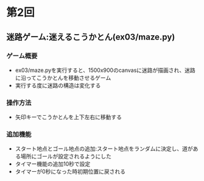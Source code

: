 # 第2回
## 迷路ゲーム:迷えるこうかとん(ex03/maze.py)
### ゲーム概要
- ex03/maze.pyを実行すると、1500x900のcanvasに迷路が描画され、迷路に沿ってこうかとんを移動させるゲーム
- 実行する度に迷路の構造は変化する
### 操作方法
- 矢印キーでこうかとんを上下左右に移動する
### 追加機能
- スタート地点とゴール地点の追加:スタート地点をランダムに決定し、道がある場所にゴールが設定されるようにした
- タイマー機能の追加10秒で設定
- タイマーが0秒になった時初期位置に戻される

